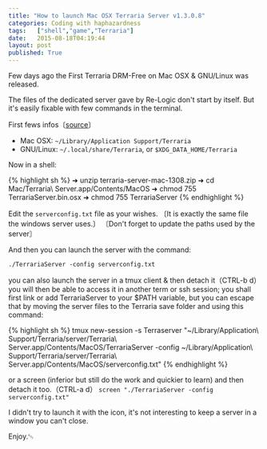 ```yaml
---
title: "How to launch Mac OSX Terraria Server v1.3.0.8"
categories: Coding with haphazardness
tags:   ["shell","game","Terraria"]
date:   2015-08-18T04:19:44
layout: post
published: True
---
```


Few days ago the First Terraria DRM-Free on  Mac OSX & GNU/Linux was released.

The files of the dedicated server gave by Re-Logic don't start by itself.
But it's easily fixable with few commands in the terminal.

First fews infos〔[source](http://forums.terraria.org/index.php?threads/terraria-1-3-0-8-can-mac-linux-come-out-play.30287/)〕

* Mac OSX:    `~/Library/Application Support/Terraria`
* GNU/Linux:  `~/.local/share/Terraria`, or `$XDG_DATA_HOME/Terraria`


Now in a shell:

{% highlight sh %}
➜  unzip terraria-server-mac-1308.zip
➜  cd Mac/Terraria\ Server.app/Contents/MacOS
➜  chmod 755 TerrariaServer.bin.osx
➜  chmod 755 TerrariaServer
{% endhighlight %}

Edit the `serverconfig.txt` file as your wishes.
〔It is exactly the same file the windows server uses.〕
〘Don't forget to update the paths used by the server〙

And then you can launch the server with the command:

`./TerrariaServer -config serverconfig.txt`


you can also launch the server in a tmux client & then detach it（CTRL-b d）you will then be able to access it in another term or ssh session;
you shall first link or add TerrariaServer to your $PATH variable, 
but you can escape that by moving the server files to the Terraria save folder and using this command:

{% highlight sh %}
tmux new-session -s Terraserver "~/Library/Application\ Support/Terraria/server/Terraria\ Server.app/Contents/MacOS/TerrariaServer -config ~/Library/Application\ Support/Terraria/server/Terraria\ Server.app/Contents/MacOS/serverconfig.txt"
{% endhighlight %}


or a screen (inferior but still do the work and quickier to learn) and then detach it too.（CTRL-a d）
`screen "./TerrariaServer -config serverconfig.txt"`

I didn't try to launch it with the icon, it's not interesting to keep a server in a window you can't close.

Enjoy.␄
